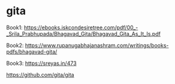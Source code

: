 # gita

Book1: https://ebooks.iskcondesiretree.com/pdf/00_-_Srila_Prabhupada/Bhagavad_Gita/Bhagavad_Gita_As_It_Is.pdf

Book2: https://www.rupanugabhajanashram.com/writings/books-pdfs/bhagavad-gita/

Book3: https://sreyas.in/473


https://github.com/gita/gita